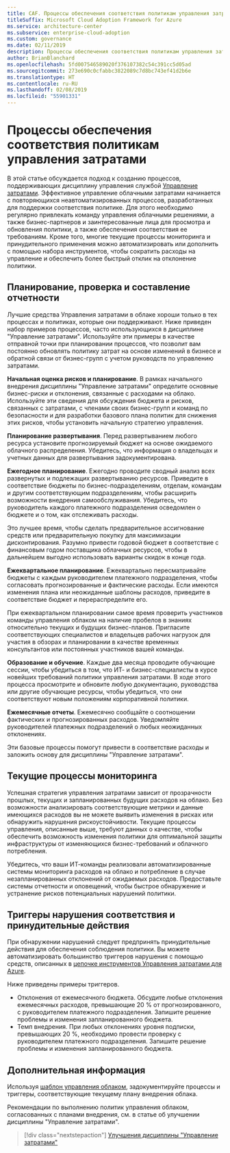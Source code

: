 ```yaml
---
title: CAF. Процессы обеспечения соответствия политикам управления затратами
titleSuffix: Microsoft Cloud Adoption Framework for Azure
ms.service: architecture-center
ms.subservice: enterprise-cloud-adoption
ms.custom: governance
ms.date: 02/11/2019
description: Процессы обеспечения соответствия политикам управления затратами
author: BrianBlanchard
ms.openlocfilehash: 5fd007546589020f376107382c54c391cc5d05ad
ms.sourcegitcommit: 273e690c0cfabbc3822089c7d8bc743ef41d2b6e
ms.translationtype: HT
ms.contentlocale: ru-RU
ms.lasthandoff: 02/08/2019
ms.locfileid: "55901331"
---
```

# <a name="cost-management-policy-compliance-processes"></a>Процессы обеспечения соответствия политикам управления затратами

В этой статье обсуждается подход к созданию процессов, поддерживающих дисциплину управления службой [Управление затратами](./overview.md). Эффективное управление облачными затратами начинается с повторяющихся неавтоматизированных процессов, разработанных для поддержки соответствия политике. Для этого необходимо регулярно привлекать команду управления облачными решениями, а также бизнес-партнеров и заинтересованные лица для просмотра и обновления политики, а также обеспечения соответствия ее требованиям. Кроме того, многие текущие процессы мониторинга и принудительного применения можно автоматизировать или дополнить с помощью набора инструментов, чтобы сократить расходы на управление и обеспечить более быстрый отклик на отклонение политики.

## <a name="planning-review-and-reporting-processes"></a>Планирование, проверка и составление отчетности

Лучшие средства Управления затратами в облаке хороши только в тех процессах и политиках, которые они поддерживают. Ниже приведен набор примеров процессов, часто использующихся в дисциплине "Управление затратами". Используйте эти примеры в качестве отправной точки при планировании процессов, что позволит вам постоянно обновлять политику затрат на основе изменений в бизнесе и обратной связи от бизнес-групп с учетом руководств по управлению затратами.

**Начальная оценка рисков и планирование**. В рамках начального внедрения дисциплины "Управление затратами" определите основные бизнес-риски и отклонения, связанные с расходами на облако. Используйте эти сведения для обсуждения бюджета и рисков, связанных с затратами, с членами своих бизнес-групп и команд по безопасности и для разработки базового плана политик для снижения этих рисков, чтобы установить начальную стратегию управления.

**Планирование развертывания**. Перед развертыванием любого ресурса установите прогнозируемый бюджет на основе ожидаемого облачного распределения. Убедитесь, что информация о владельцах и учетных данных для развертывания задокументирована.  

**Ежегодное планирование**. Ежегодно проводите сводный анализ всех развернутых и подлежащих развертыванию ресурсов. Приведите в соответствие бюджеты по бизнес-подразделениям, отделам, командам и другим соответствующим подразделениям, чтобы расширить возможности внедрения самообслуживания. Убедитесь, что руководитель каждого платежного подразделения осведомлен о бюджете и о том, как отслеживать расходы.

Это лучшее время, чтобы сделать предварительное ассигнование средств или предварительную покупку для максимизации дисконтирования. Разумно привести годовой бюджет в соответствие с финансовым годом поставщика облачных ресурсов, чтобы в дальнейшем выгодно использовать варианты скидок в конце года.

**Ежеквартальное планирование**. Ежеквартально пересматривайте бюджеты с каждым руководителем платежного подразделения, чтобы согласовать прогнозированные и фактические расходы. Если имеются изменения плана или неожиданные шаблоны расходов, приведите в соответствие бюджет и перераспределите его.

При ежеквартальном планировании самое время проверить участников команды управления облаком на наличие пробелов в знаниях относительно текущих и будущих бизнес-планов. Пригласите соответствующих специалистов и владельцев рабочих нагрузок для участия в обзорах и планировании в качестве временных консультантов или постоянных участников вашей команды.

**Образование и обучение**. Каждые два месяца проводите обучающие сессии, чтобы убедиться в том, что ИТ- и бизнес-специалисты в курсе новейших требований политики управления затратами. В ходе этого процесса просмотрите и обновите любую документацию, руководства или другие обучающие ресурсы, чтобы убедиться, что они соответствуют новым положениям корпоративной политики.

**Ежемесячные отчеты**. Ежемесячно сообщайте о соотношении фактических и прогнозированных расходов. Уведомляйте руководителей платежных подразделений о любых неожиданных отклонениях.

Эти базовые процессы помогут привести в соответствие расходы и заложить основу для дисциплины "Управление затратами".

## <a name="ongoing-monitoring-processes"></a>Текущие процессы мониторинга

Успешная стратегия управления затратами зависит от прозрачности прошлых, текущих и запланированных будущих расходов на облако. Без возможности анализировать соответствующие метрики и данные имеющихся расходов вы не можете выявить изменения в рисках или обнаружить нарушения рискоустойчивости. Текущие процессы управления, описанные выше, требуют данных о качестве, чтобы обеспечить возможность изменения политики для оптимальной защиты инфраструктуры от изменяющихся бизнес-требований и облачного потребления.

Убедитесь, что ваши ИТ-команды реализовали автоматизированные системы мониторинга расходов на облако и потребление в случае незапланированных отклонений от ожидаемых расходов. Предоставьте системы отчетности и оповещений, чтобы быстрое обнаружение и устранение рисков потенциальных нарушений политики.

## <a name="compliance-violation-triggers-and-enforcement-actions"></a>Триггеры нарушения соответствия и принудительные действия

При обнаружении нарушений следует предпринять принудительные действия для обеспечения соблюдения политики. Вы можете автоматизировать большинство триггеров нарушения с помощью средств, описанных в [цепочке инструментов Управления затратами для Azure](toolchain.md).

Ниже приведены примеры триггеров.

* Отклонения от ежемесячного бюджета. Обсудите любые отклонения ежемесячных расходов, превышающие 20 % от прогнозированного, с руководителем платежного подразделения. Запишите решение проблемы и изменения запланированного бюджета.
* Темп внедрения. При любых отклонениях уровня подписки, превышающих 20 %, необходимо провести проверку с руководителем платежного подразделения. Запишите решение проблемы и изменения запланированного бюджета.

## <a name="next-steps"></a>Дополнительная информация

Используя [шаблон управления облаком](./template.md), задокументируйте процессы и триггеры, соответствующие текущему плану внедрения облака.

Рекомендации по выполнению политик управления облаком, согласованных с планами внедрения, см. в статье об улучшении дисциплины "Управление затратами".

> [!div class="nextstepaction"]
> [Улучшения дисциплины "Управление затратами"](./discipline-improvement.md)
